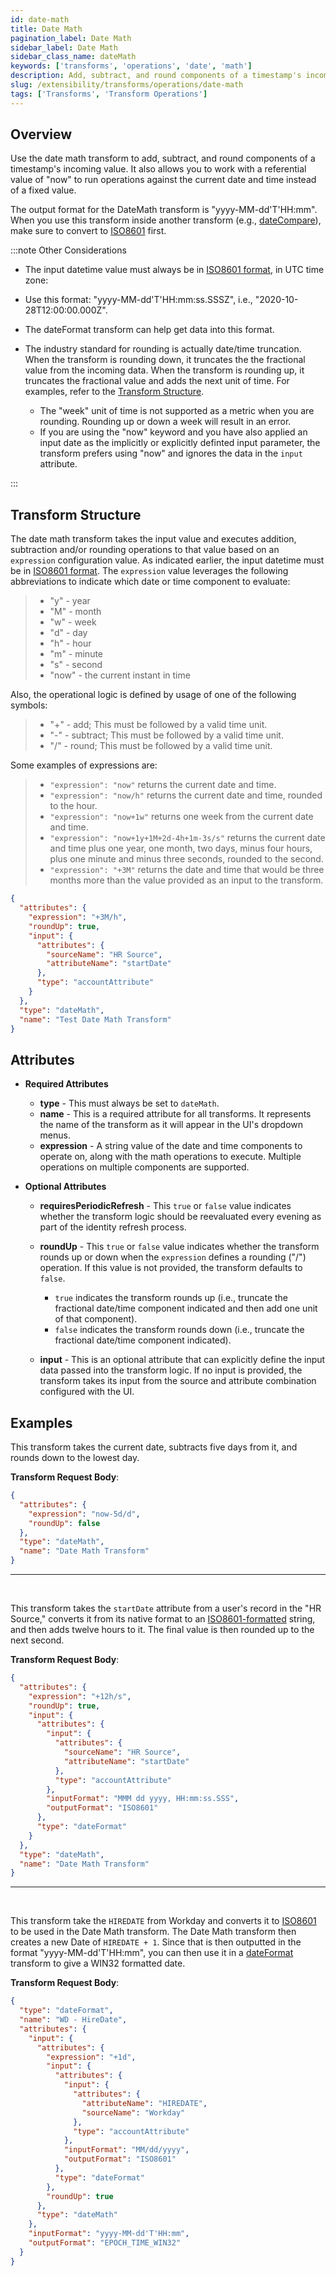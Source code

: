 ```yaml
---
id: date-math
title: Date Math
pagination_label: Date Math
sidebar_label: Date Math
sidebar_class_name: dateMath
keywords: ['transforms', 'operations', 'date', 'math']
description: Add, subtract, and round components of a timestamp's incoming value.
slug: /extensibility/transforms/operations/date-math
tags: ['Transforms', 'Transform Operations']
---
```


## Overview

Use the date math transform to add, subtract, and round components of a timestamp's incoming value. It also allows you to work with a referential value of "now" to run operations against the current date and time instead of a fixed value.

The output format for the DateMath transform is "yyyy-MM-dd'T'HH:mm". When you use this transform inside another transform (e.g., [dateCompare](./date-compare.md)), make sure to convert to [ISO8601](https://en.wikipedia.org/wiki/ISO_8601) first.


:::note Other Considerations

- The input datetime value must always be in [ISO8601 format](https://en.wikipedia.org/wiki/ISO_8601), in UTC time zone:

- Use this format: "yyyy-MM-dd'T'HH:mm:ss.SSSZ", i.e., "2020-10-28T12:00:00.000Z".
- The dateFormat transform can help get data into this format.

- The industry standard for rounding is actually date/time truncation. When the transform is rounding down, it truncates the the fractional value from the incoming data. When the transform is rounding up, it truncates the fractional value and adds the next unit of time. For examples, refer to the [Transform Structure](#transform-structure).
  - The "week" unit of time is not supported as a metric when you are rounding. Rounding up or down a week will result in an error.
  - If you are using the "now" keyword and you have also applied an input date as the implicitly or explicitly definted input parameter, the transform prefers using "now" and ignores the data in the `input` attribute.

:::

## Transform Structure

The date math transform takes the input value and executes addition, subtraction and/or rounding operations to that value based on an `expression` configuration value. As indicated earlier, the input datetime must be in [ISO8601 format](https://en.wikipedia.org/wiki/ISO_8601). The `expression` value leverages the following abbreviations to indicate which date or time component to evaluate:

> - "y" - year
> - "M" - month
> - "w" - week
> - "d" - day
> - "h" - hour
> - "m" - minute
> - "s" - second
> - "now" - the current instant in time

Also, the operational logic is defined by usage of one of the following symbols:

> - "+" - add; This must be followed by a valid time unit.
> - "-" - subtract; This must be followed by a valid time unit.
> - "/" - round; This must be followed by a valid time unit.

Some examples of expressions are:

> - `"expression": "now"` returns the current date and time.
> - `"expression": "now/h"` returns the current date and time, rounded to the hour.
> - `"expression": "now+1w"` returns one week from the current date and time.
> - `"expression": "now+1y+1M+2d-4h+1m-3s/s"` returns the current date and time plus one year, one month, two days, minus four hours, plus one minute and minus three seconds, rounded to the second.
> - `"expression": "+3M"` returns the date and time that would be three months more than the value provided as an input to the transform.

```json
{
  "attributes": {
    "expression": "+3M/h",
    "roundUp": true,
    "input": {
      "attributes": {
        "sourceName": "HR Source",
        "attributeName": "startDate"
      },
      "type": "accountAttribute"
    }
  },
  "type": "dateMath",
  "name": "Test Date Math Transform"
}
```

## Attributes

- **Required Attributes**

  - **type** - This must always be set to `dateMath`.
  - **name** - This is a required attribute for all transforms. It represents the name of the transform as it will appear in the UI's dropdown menus.
  - **expression** - A string value of the date and time components to operate on, along with the math operations to execute. Multiple operations on multiple components are supported.

- **Optional Attributes**

  - **requiresPeriodicRefresh** - This `true` or `false` value indicates whether the transform logic should be reevaluated every evening as part of the identity refresh process.
  - **roundUp** - This `true` or `false` value indicates whether the transform rounds up or down when the `expression` defines a rounding ("/") operation. If this value is not provided, the transform defaults to `false`.

    - `true` indicates the transform rounds up (i.e., truncate the fractional date/time component indicated and then add one unit of that component).
    - `false` indicates the transform rounds down (i.e., truncate the fractional date/time component indicated).
  - **input** - This is an optional attribute that can explicitly define the input data passed into the transform logic. If no input is provided, the transform takes its input from the source and attribute combination configured with the UI.

## Examples

This transform takes the current date, subtracts five days from it, and rounds down to the lowest day.

**Transform Request Body**:

```json
{
  "attributes": {
    "expression": "now-5d/d",
    "roundUp": false
  },
  "type": "dateMath",
  "name": "Date Math Transform"
}
```

---

<p>&nbsp;</p>

This transform takes the `startDate` attribute from a user's record in the "HR Source," converts it from its native format to an [ISO8601-formatted](https://en.wikipedia.org/wiki/ISO_8601) string, and then adds twelve hours to it. The final value is then rounded up to the next second.

**Transform Request Body**:

```json
{
  "attributes": {
    "expression": "+12h/s",
    "roundUp": true,
    "input": {
      "attributes": {
        "input": {
          "attributes": {
            "sourceName": "HR Source",
            "attributeName": "startDate"
          },
          "type": "accountAttribute"
        },
        "inputFormat": "MMM dd yyyy, HH:mm:ss.SSS",
        "outputFormat": "ISO8601"
      },
      "type": "dateFormat"
    }
  },
  "type": "dateMath",
  "name": "Date Math Transform"
}
```

---

<p>&nbsp;</p>

This transform take the `HIREDATE` from Workday and converts it to [ISO8601](https://en.wikipedia.org/wiki/ISO_8601) to be used in the Date Math transform. The Date Math transform then creates a new Date of `HIREDATE + 1`. Since that is then outputted in the format "yyyy-MM-dd'T'HH:mm", you can then use it in a [dateFormat](/docs/extensibility/transforms/operations/date-format) transform to give a WIN32 formatted date.

**Transform Request Body**:

```json
{
  "type": "dateFormat",
  "name": "WD - HireDate",
  "attributes": {
    "input": {
      "attributes": {
        "expression": "+1d",
        "input": {
          "attributes": {
            "input": {
              "attributes": {
                "attributeName": "HIREDATE",
                "sourceName": "Workday"
              },
              "type": "accountAttribute"
            },
            "inputFormat": "MM/dd/yyyy",
            "outputFormat": "ISO8601"
          },
          "type": "dateFormat"
        },
        "roundUp": true
      },
      "type": "dateMath"
    },
    "inputFormat": "yyyy-MM-dd'T'HH:mm",
    "outputFormat": "EPOCH_TIME_WIN32"
  }
}
```
